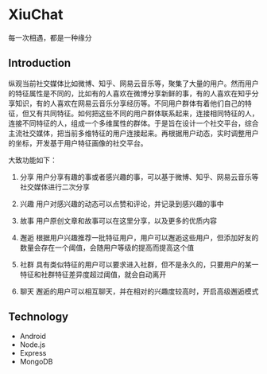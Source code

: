 # XiuChat

每一次相遇，都是一种缘分

## Introduction

纵观当前社交媒体比如微博、知乎、网易云音乐等，聚集了大量的用户。然而用户的特征属性是不同的，比如有的人喜欢在微博分享新鲜的事，有的人喜欢在知乎分享知识，有的人喜欢在网易云音乐分享经历等。不同用户群体有着他们自己的特征，但又有共同特征。如何把这些不同的用户群体联系起来，连接相同特征的人，连接不同特征的人，组成一个多维属性的群体。于是旨在设计一个社交平台，综合主流社交媒体，把当前多维特征的用户连接起来。再根据用户动态，实时调整用户的坐标，开发基于用户特征画像的社交平台。

大致功能如下：

1. 分享
用户分享有趣的事或者感兴趣的事，可以基于微博、知乎、网易云音乐等社交媒体进行二次分享

2. 兴趣
用户对感兴趣的动态可以点赞和评论，并记录到感兴趣的事中

3. 故事
用户原创文章和故事可以在这里分享，以及更多的优质内容

4. 邂逅
根据用户兴趣推荐一批特征用户，用户可以邂逅这些用户，但添加好友的数量会存在一个阈值，会随用户等级的提高而提高这个值

5. 社群
具有类似特征的用户可以要求进入社群，但不是永久的，只要用户的某一特征和社群特征差异度超过阈值，就会自动离开

6. 聊天
邂逅的用户可以相互聊天，并在相对的兴趣度较高时，开启高级邂逅模式

## Technology

* Android
* Node.js
* Express
* MongoDB

